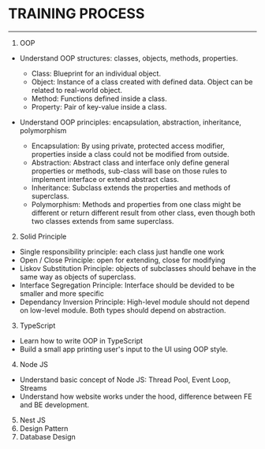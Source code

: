 # TRAINING PROCESS

---

1. OOP

- Understand OOP structures: classes, objects, methods, properties.

  - Class: Blueprint for an individual object.
  - Object: Instance of a class created with defined data. Object can be related to real-world object.
  - Method: Functions defined inside a class.
  - Property: Pair of key-value inside a class.

- Understand OOP principles: encapsulation, abstraction, inheritance, polymorphism
  - Encapsulation: By using private, protected access modifier, properties inside a class could not be modified from outside.
  - Abstraction: Abstract class and interface only define general properties or methods, sub-class will base on those rules to implement interface or extend abstract class.
  - Inheritance: Subclass extends the properties and methods of superclass.
  - Polymorphism: Methods and properties from one class might be different or return different result from other class, even though both two classes extends from same superclass.

2. Solid Principle

- Single responsibility principle: each class just handle one work
- Open / Close Principle: open for extending, close for modifying
- Liskov Substitution Principle: objects of subclasses should behave in the same way as objects of superclass.
- Interface Segregation Principle: Interface should be devided to be smaller and more specific
- Dependancy Inversion Principle: High-level module should not depend on low-level module. Both types should depend on abstraction.

3. TypeScript

- Learn how to write OOP in TypeScript
- Build a small app printing user's input to the UI using OOP style.

4. Node JS

- Understand basic concept of Node JS: Thread Pool, Event Loop, Streams
- Understand how website works under the hood, difference between FE and BE development.

5. Nest JS
6. Design Pattern
7. Database Design
